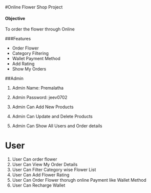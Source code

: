 #Online Flower Shop Project

#### Objective
To order the flower through Online

###Features
* Order Flower
* Category Filtering
* Wallet Payment Method
* Add Rating
* Show My Orders

##Admin

1. Admin Name: Premalatha

2. Admin Password: jeev0702

3. Admin Can Add New Products
4. Admin Can Update and Delete Products
5. Admin Can Show All Users and Order details

# User

1. User Can order flower
2. User Can View My Order Details
3. User Can Filter Category wise Flower List
4. User Can Add Flower Rating
5. User Can Order Flower thorugh online Payment like Wallet Method
6. User Can Recharge Wallet


